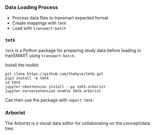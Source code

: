 ### Data Loading Process

* Process data files to transmart expected format
* Create mappings with `tmtk`
* Load with `transmart-batch`

### `tmtk`

`tmtk` is a Python package for preparing study data before loading in tranSMART using `transmart-batch`.

Install the toolkit:

```
git clone https://github.com/thehyve/tmtk.git
pip3 install -e tmtk
cd tmtk
jupyter-nbextension install --py tmtk.arborist
jupyter-serverextension enable tmtk.arborist
```

Can then use the package with `import tmtk`.

### Arborist

The Arborist is a visual data editor for collaborating on the concept/data tree.

